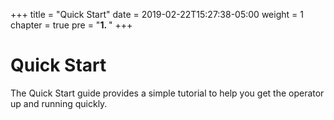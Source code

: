 +++
title = "Quick Start"
date = 2019-02-22T15:27:38-05:00
weight = 1
chapter = true
pre = "<b>1. </b>"
+++



# Quick Start

The Quick Start guide provides a simple tutorial to help you get the operator up and running quickly.
